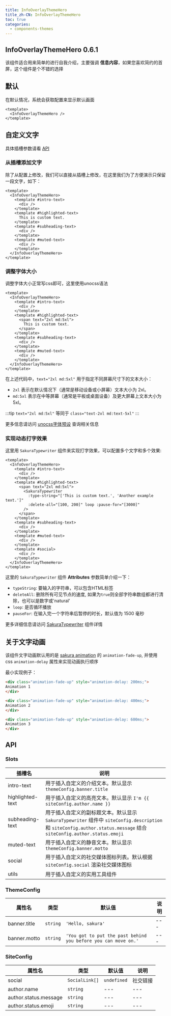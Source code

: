 ```yaml
---
title: InfoOverlayThemeHero
title_zh-CN: InfoOverlayThemeHero
toc: true
categories:
  - components-themes
---
```


## InfoOverlayThemeHero <SupTag>0.6.1</SupTag>

该组件适合用来简单的进行自我介绍，主要强调 **信息内容**，如果您喜欢简约的首屏，这个组件是个不错的选择

## 默认

在默认情况，系统会获取配置来显示默认画面

<InfoOverlayThemeHeroPG :demo="1" />

```vue
<template>
  <InfoOverlayThemeHero />
</template>
```

## 自定义文字

具体插槽参数请看 [API](#api)

### 从插槽添加文字

除了从配置上修改，我们可以直接从插槽上修改，在这里我们为了方便演示只保留一段文字，如下：

<InfoOverlayThemeHeroPG :demo="2" />

```vue
<template>
  <InfoOverlayThemeHero>
    <template #intro-text>
      <div />
    </template>
    <template #highlighted-text>
      This is custom text.
    </template>
    <template #subheading-text>
      <div />
    </template>
    <template #muted-text>
      <div />
    </template>
  </InfoOverlayThemeHero>
</template>
```

### 调整字体大小

调整字体大小正常写css即可，这里使用unocss语法

<InfoOverlayThemeHeroPG :demo="3" />

```vue
<template>
  <InfoOverlayThemeHero>
    <template #intro-text>
      <div />
    </template>
    <template #highlighted-text>
      <span text="2xl md:5xl">
        This is custom text.
      </span>
    </template>
    <template #subheading-text>
      <div />
    </template>
    <template #muted-text>
      <div />
    </template>
  </InfoOverlayThemeHero>
</template>
```

在上述代码中，`text="2xl md:5xl"` 用于指定不同屏幕尺寸下的文本大小：

- `2xl` 表示在默认情况下（通常是移动设备或小屏幕）文本大小为 2xl。
- `md:5xl` 表示在中等屏幕（通常是平板或桌面设备）及更大屏幕上文本大小为 5xl。

:::tip
`text="2xl md:5xl"` 等同于 `class="text-2xl md:text-5xl"`
:::

更多信息请访问 [unocss字体预设](https://unocss.dev/interactive/?s=font-size) 查询相关信息

### 实现动态打字效果

这里用 `SakuraTypewriter` 组件来实现打字效果，可以配置多个文字和多个效果:

<InfoOverlayThemeHeroPG :demo="4" />

```vue
<template>
  <InfoOverlayThemeHero>
    <template #intro-text>
      <div />
    </template>
    <template #highlighted-text>
      <span text="2xl md:5xl">
        <SakuraTypewriter
          :type-string="['This is custom text.', 'Another example text.']"
          :delete-all="[100, 200]" loop :pause-for="[3000]"
        />
      </span>
    </template>
    <template #subheading-text>
      <div />
    </template>
    <template #muted-text>
      <div />
    </template>
    <template #social>
      <div />
    </template>
  </InfoOverlayThemeHero>
</template>
```

这里的 `SakuraTypewriter` 组件 **Attributes** 参数简单介绍一下：

- `typeString`: 要输入的字符串，可以包含HTML标签
- `deleteAll`: 删除所有可见节点的速度, 如果为`true`则全部字符串数组都进行清除，也可以是数字或'natural'
- `loop`: 是否循环播放
- `pauseFor`: 在输入完一个字符串后暂停的时长，默认值为 1500 毫秒

更多详细信息请访问 [SakuraTypewriter](/components/SakuraTypewriter) 组件详情

## 关于文字动画

该组件文字动画默认用的是 [sakura animation](/styles/animation) 的 `animation-fade-up`, 并使用 css `animation-delay` 属性来实现动画执行顺序

最小实现例子：

```html
<div class="animation-fade-up" style="animation-delay: 200ms;">
Animation 1
</div>

<div class="animation-fade-up" style="animation-delay: 400ms;">
Animation 2
</div>

<div class="animation-fade-up" style="animation-delay: 600ms;">
Animation 3
</div>
```

## API

### Slots

| 插槽名 | 说明 |
| --- | --- |
| intro-text | 用于插入自定义的介绍文本。默认显示 `themeConfig.banner.title` |
| highlighted-text | 用于插入自定义的高亮文本。默认显示 `I'm {{ siteConfig.author.name }}` |
| subheading-text | 用于插入自定义的副标题文本。默认显示 `SakuraTypewriter` 组件中 `siteConfig.description` 和 `siteConfig.author.status.message` 结合 `siteConfig.author.status.emoji` |
| muted-text | 用于插入自定义的静音文本。默认显示 `themeConfig.banner.motto` |
| social | 用于插入自定义的社交媒体图标列表。默认根据 `siteConfig.social` 渲染社交媒体图标 |
| utils | 用于插入自定义的实用工具组件 |

### ThemeConfig

| 属性名 | 类型 | 默认值 | 说明 |
| --- | --- | --- | --- |
| banner.title | `string` | `'Hello, sakura'` | --- |
| banner.motto | `string` | `'You got to put the past behind you before you can move on.'` | --- |

### SiteConfig

| 属性名 | 类型 | 默认值 | 说明 |
| --- | --- | --- | --- |
| social | `SocialLink[]` | `undefined` | 社交链接 |
| author.name | `string` | --- | --- |
| author.status.message | `string` | --- | --- |
| author.status.emoji | `string` | --- | --- |
